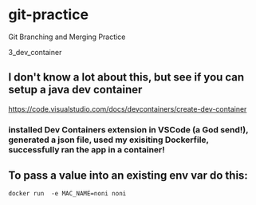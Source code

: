# git-practice
Git Branching and Merging Practice

3_dev_container
## I don't know a lot about this, but see if you can setup a java dev container
https://code.visualstudio.com/docs/devcontainers/create-dev-container
### installed Dev Containers extension in VSCode (a God send!), generated a json file, used my exisiting Dockerfile, successfully ran the app in a container!

## To pass a value into an existing env var do this: 
`docker run  -e MAC_NAME=noni noni`

